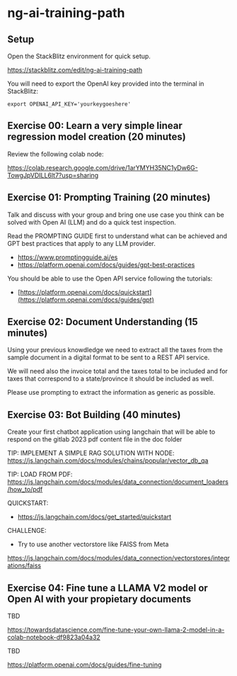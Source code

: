 # ng-ai-training-path

## Setup

Open the StackBlitz environment for quick setup.

https://stackblitz.com/edit/ng-ai-training-path

You will need to export the OpenAI key provided into the terminal in StackBlitz:

```
export OPENAI_API_KEY='yourkeygoeshere'
```

## Exercise 00: Learn a very simple linear regression model creation (20 minutes)

Review the following colab node:

https://colab.research.google.com/drive/1arYMYH35NC1yDw6G-TowgJpVDILL6lt7?usp=sharing

## Exercise 01: Prompting Training (20 minutes)

Talk and discuss with your group and bring one use case you think can be solved with Open AI (LLM) and do a quick test inspection.

Read the PROMPTING GUIDE first to understand what can be achieved and GPT best practices that apply to any LLM provider.

- https://www.promptingguide.ai/es
- https://platform.openai.com/docs/guides/gpt-best-practices

You should be able to use the Open API service following the tutorials:

- [https://platform.openai.com/docs/quickstart](https://platform.openai.com/docs/guides/gpt)

## Exercise 02: Document Understanding (15 minutes)

Using your previous knowdledge we need to extract all the taxes from the sample document in a digital format to be sent to a REST API service.

We will need also the invoice total and the taxes total to be included and for taxes that correspond to a state/province it should be included as well.

Please use prompting to extract the information as generic as possible.

## Exercise 03: Bot Building (40 minutes)

Create your first chatbot application using langchain that will be able to respond on the gitlab 2023 pdf content file in the doc folder

TIP: IMPLEMENT A SIMPLE RAG SOLUTION WITH NODE:
https://js.langchain.com/docs/modules/chains/popular/vector_db_qa

TIP: LOAD FROM PDF:
https://js.langchain.com/docs/modules/data_connection/document_loaders/how_to/pdf

QUICKSTART:

- https://js.langchain.com/docs/get_started/quickstart

CHALLENGE:

- Try to use another vectorstore like FAISS from Meta

https://js.langchain.com/docs/modules/data_connection/vectorstores/integrations/faiss

## Exercise 04: Fine tune a LLAMA V2 model or Open AI with your propietary documents

TBD

https://towardsdatascience.com/fine-tune-your-own-llama-2-model-in-a-colab-notebook-df9823a04a32

TBD

https://platform.openai.com/docs/guides/fine-tuning
